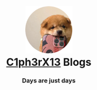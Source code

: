 <h1 align="center">
  <img src="./assets/logo.png" alt="C1ph3rX13" width="128" />
  <br>
  <a href="https://github.com/C1ph3rX13" target="_blank">C1ph3rX13</a> Blogs
  <br>
</h1>
<h3 align="center">Days are just days
    <a href="https://github.com/C1ph3rX13" target="_blank"></a>





